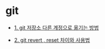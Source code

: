 # git
- [1. git 저장소 다른 계정으로 옮기는 방법](/1.md)

- [2. git revert , reset 차이와 사용법](https://ad-astra0617.tistory.com/5)
